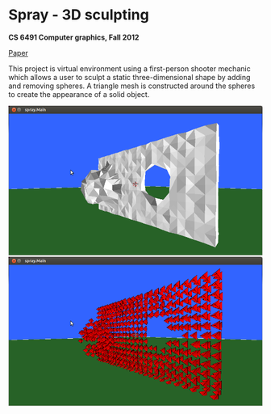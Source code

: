 # Spray - 3D sculpting

**CS 6491 Computer graphics, Fall 2012**

[Paper](http://chris-martin.github.io/spray/spray.pdf)

This project is virtual environment using a first-person shooter mechanic which allows
a user to sculpt a static three-dimensional shape by adding and removing spheres.
A triangle mesh is constructed around the spheres to create the appearance of a solid object.

![](doc/mesh.png)
![](doc/balls.png)
